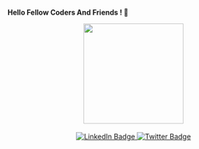 <l1><b> Hello Fellow Coders And Friends ! 👋</b></l1>
<div id="header" align="center">
  <img src="https://media.giphy.com/media/noyBeNjH4nbtXV5ZLA/giphy.gif" width="200" align="center"/>
</div>
<br>
<div id="badges" align = "center">
  <a href="https://www.linkedin.com/in/priyanshu-pusola-642b74241/">
    <img src="https://img.shields.io/badge/LinkedIn-blue?style=for-the-badge&logo=linkedin&logoColor=white" alt="LinkedIn Badge" />
  </a>
  <a href="your-twitter-URL">
    <img src="https://img.shields.io/badge/Twitter-blue?style=for-the-badge&logo=twitter&logoColor=white" alt="Twitter Badge" />
  </a>
</div>

